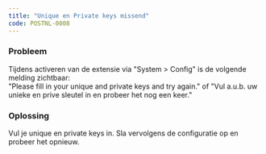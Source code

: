 ```yaml
---
title: "Unique en Private keys missend"
code: POSTNL-0008
---
```

### Probleem

Tijdens activeren van de extensie via "System > Config" is de volgende melding zichtbaar:  
"Please fill in your unique and private keys and try again." of "Vul a.u.b. uw unieke en prive sleutel in en probeer het nog een keer."

### Oplossing

Vul je unique en private keys in. Sla vervolgens de configuratie op en probeer het opnieuw.
